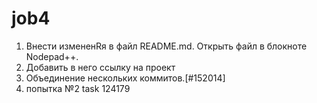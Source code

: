 # job4
1. Внести измененRя в файл README.md. Открыть файл в блокноте Nodepad++.
2. Добавить в него ссылку на проект 
3. Объединение нескольких коммитов.[#152014]
4. попытка №2
task 124179 